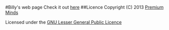 #Billy's web page
Check it out [here](http://premium-minds.github.io/billy/)
##Licence
Copyright (C) 2013 [Premium Minds](http://www.premium-minds.com/)

Licensed under the [GNU Lesser General Public Licence](http://www.gnu.org/licenses/lgpl.html)
